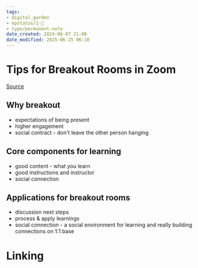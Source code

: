 ```yaml
---
tags: 
- digital_garden
- epstatus/1-🌱
- type/permanent-note
date_created: 2024-06-07 21:08
date_modified: 2025-06-25 06:10
---
```

# Tips for Breakout Rooms in Zoom

[Source](https://www.youtube.com/watch?v=2P1ETlamcl4)

## Why breakout

+ expectations of being present
+ higher engagement
+ social contract - don't leave the other person hanging

## Core components for learning

+ good content - what you learn
+ good instructions and instructor
+ social connection

## Applications for breakout rooms

+ discussion next steps
+ process & apply learnings
+ social connection - a social environment for learning and really building connections on 1:1 base

# Linking